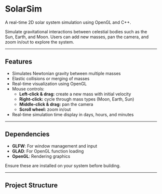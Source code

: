 # SolarSim

A real-time 2D solar system simulation using OpenGL and C++.

Simulate gravitational interactions between celestial bodies such as the Sun, Earth, and Moon. Users can add new masses, pan the camera, and zoom in/out to explore the system.

---

## Features

- Simulates Newtonian gravity between multiple masses
- Elastic collisions or merging of masses
- Real-time visualization using OpenGL
- Mouse controls:
  - **Left-click & drag:** create a new mass with initial velocity
  - **Right-click:** cycle through mass types (Moon, Earth, Sun)
  - **Middle-click & drag:** pan the camera
  - **Scroll wheel:** zoom in/out
- Real-time simulation time display in days, hours, and minutes

---

## Dependencies

- **GLFW**: For window management and input  
- **GLAD**: For OpenGL function loading  
- **OpenGL**: Rendering graphics  

Ensure these are installed on your system before building.

---

## Project Structure

